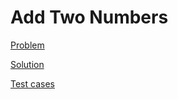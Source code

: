 # Add Two Numbers

[Problem](https://leetcode.com/problems/add-two-numbers/description/)

[Solution](src/main/java/leetcode/Solution.java)

[Test cases](src/test/resources/cases.yaml)
